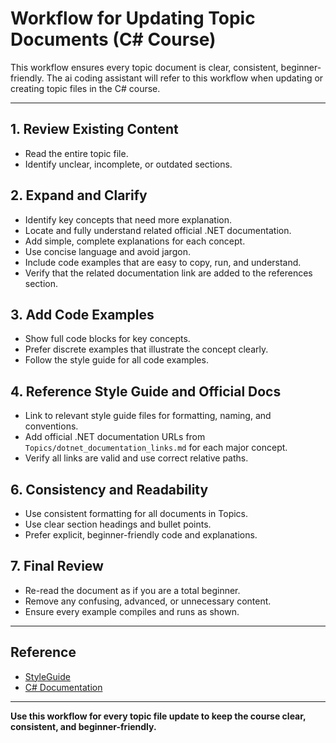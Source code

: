 # Workflow for Updating Topic Documents (C# Course)

This workflow ensures every topic document is clear, consistent, beginner-friendly. The ai coding assistant will refer to this workflow when updating or creating topic files in the C# course.

---

## 1. Review Existing Content
- Read the entire topic file.
- Identify unclear, incomplete, or outdated sections.

## 2. Expand and Clarify
- Identify key concepts that need more explanation.
- Locate and fully understand related official .NET documentation.
- Add simple, complete explanations for each concept.
- Use concise language and avoid jargon.
- Include code examples that are easy to copy, run, and understand.
- Verify that the related documentation link are added to the references section.

## 3. Add Code Examples
- Show full code blocks for key concepts.
- Prefer discrete examples that illustrate the concept clearly.
- Follow the style guide for all code examples.

## 4. Reference Style Guide and Official Docs
- Link to relevant style guide files for formatting, naming, and conventions.
- Add official .NET documentation URLs from `Topics/dotnet_documentation_links.md` for each major concept.
- Verify all links are valid and use correct relative paths.

## 6. Consistency and Readability
- Use consistent formatting for all documents in Topics.
- Use clear section headings and bullet points.
- Prefer explicit, beginner-friendly code and explanations.

## 7. Final Review
- Re-read the document as if you are a total beginner.
- Remove any confusing, advanced, or unnecessary content.
- Ensure every example compiles and runs as shown.

---

## Reference
- [StyleGuide](../StyleGuide/README.md)
- [C# Documentation](dotnet_documentation_links.md)


---

**Use this workflow for every topic file update to keep the course clear, consistent, and beginner-friendly.**
